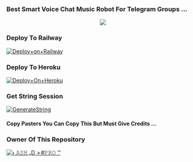 ### Best Smart Voice Chat Music Robot For Telegram Groups ...


<p align="center"><a href="https://t.me/dreambotsupdates"><img src="https://te.legra.ph/file/e0a99bc975fa51f13b53f.jpg"></a></p>




### Deploy To Railway

[![Deploy+on+Railway](https://railway.app/button.svg)](https://railway.app/new/template?template=https://github.com/dreambotsproduction/Arunima&envs=API_ID,API_HASH,BOT_TOKEN,STRING_SESSION)


### Deploy To Heroku

[![Deploy+On+Heroku](https://www.herokucdn.com/deploy/button.svg)](https://heroku.com/deploy?template=https://github.com/AdityaCheats/AdityaPlayer)



### Get String Session

[![GenerateString](https://img.shields.io/badge/repl.it-generateString-yellowgreen)](https://replit.com/@AdityaHalder/StringSession)



#### Copy Pasters You Can Copy This But Must Give Credits ...

### Owner Of This Repository
[![𐏓 𝙰𝚂𝙷 ₓD ➢#𝙿𝚁𝙾 ™](https://te.legra.ph/file/57453493d39163b3a2b1b.jpg)](https://t.me/Ash_xd_pr0)
